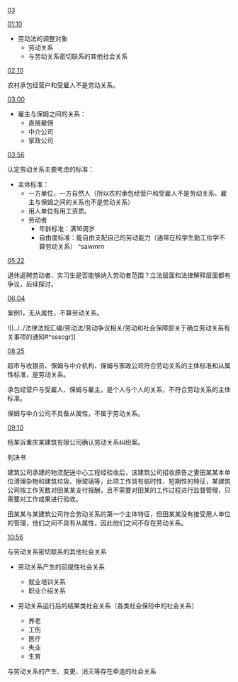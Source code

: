 [03](https://www.bilibili.com/video/BV13Z4y1C7q6?p=3&vd_source=74872e41274c3d29495fcb0f1ba131bd)

[01:10](https://www.bilibili.com/video/BV13Z4y1C7q6?p=3&vd_source=74872e41274c3d29495fcb0f1ba131bd#t=70.212237)

- 劳动法的调整对象
	- 劳动关系
	- 与劳动关系密切联系的其他社会关系


[02:10](https://www.bilibili.com/video/BV13Z4y1C7q6?p=3&vd_source=74872e41274c3d29495fcb0f1ba131bd#t=130.051048)

农村承包经营户和受雇人不是劳动关系。

[03:00](https://www.bilibili.com/video/BV13Z4y1C7q6?p=3&vd_source=74872e41274c3d29495fcb0f1ba131bd#t=180.569824)

- 雇主与保姆之间的关系：
	- 直接雇佣
	- 中介公司
	- 家政公司

[03:56](https://www.bilibili.com/video/BV13Z4y1C7q6?p=3&vd_source=74872e41274c3d29495fcb0f1ba131bd#t=236.30214)

认定劳动关系主要考虑的标准：

- 主体标准：
	- 一方单位，一方自然人（所以农村承包经营户和受雇人不是劳动关系、雇主与保姆之间的关系也不是劳动关系）
	- 用人单位有用工资质。
	- 劳动者
		- 年龄标准：满16周岁
		- 自由度标准：能自由支配自己的劳动能力（通常在校学生勤工俭学不算劳动关系） ^sawmrn


[05:22](https://www.bilibili.com/video/BV13Z4y1C7q6?p=3&vd_source=74872e41274c3d29495fcb0f1ba131bd#t=322.15836)

退休返聘劳动者、实习生是否能够纳入劳动者范围？立法层面和法律解释层面都有争议，后续探讨。

[06:04](https://www.bilibili.com/video/BV13Z4y1C7q6?p=3&vd_source=74872e41274c3d29495fcb0f1ba131bd#t=364.796263)

案例1，无从属性，不算劳动关系。

![[../../法律法规汇编/劳动法/劳动争议相关/劳动和社会保障部关于确立劳动关系有关事项的通知#^ssscgr]]


[08:25](https://www.bilibili.com/video/BV13Z4y1C7q6?p=3&vd_source=74872e41274c3d29495fcb0f1ba131bd#t=505.06952)

超市与收银员、保姆与中介机构、保姆与家政公司符合劳动关系的主体标准和从属性标准，是劳动关系。

承包经营户与受雇人、保姆与雇主，是个人与个人的关系，不符合劳动关系的主体标准。

保姆与中介公司不具备从属性，不属于劳动关系。

[09:10](https://www.bilibili.com/video/BV13Z4y1C7q6?p=3&vd_source=74872e41274c3d29495fcb0f1ba131bd#t=550.841842)

杨某诉重庆某建筑有限公司确认劳动关系纠纷案。

判决书

建筑公司承建的物流配送中心工程经验收后，该建筑公司招收原告之妻田某某本单位清理杂物和建筑垃圾、擦玻璃等，此项工作具有临时性、短期性的特征，某建筑公司按工作天数对田某某支付报酬，且不需要对田某的工作过程进行监督管理，只需要对工作成果进行验收。

田某某与某建筑公司符合劳动关系的第一个主体特征，但田某某没有接受用人单位的管理，他们之间不具有从属性，因此他们之间不存在劳动关系。

[10:56](https://www.bilibili.com/video/BV13Z4y1C7q6?p=3&vd_source=74872e41274c3d29495fcb0f1ba131bd#t=656.727295)

与劳动关系密切联系的其他社会关系

- 劳动关系产生的前提性社会关系
	- 就业培训关系
	- 职业介绍关系

- 劳动关系运行后的结果类社会关系（各类社会保险中的社会关系）
	- 养老
	- 工伤
	- 医疗
	- 失业
	- 生育

与劳动关系的产生、变更、消灭等存在牵连的社会关系